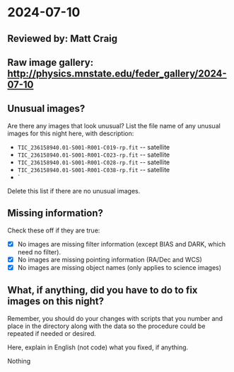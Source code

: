 # 2024-07-10

## Reviewed by:   Matt Craig 

## Raw image gallery: http://physics.mnstate.edu/feder_gallery/2024-07-10

## Unusual images?

Are there any images that look unusual? List the file name of any unusual images for this night here, with description:

+ `TIC_236158940.01-S001-R001-C019-rp.fit` -- satellite
+ `TIC_236158940.01-S001-R001-C023-rp.fit` -- satellite
+ `TIC_236158940.01-S001-R001-C028-rp.fit` -- satellite
+ `TIC_236158940.01-S001-R001-C038-rp.fit` -- satellite
+ `

Delete this list if there are no unusual images.

## Missing information?

Check these off if they are true:

- [x] No images are missing filter information (except BIAS and DARK, which need no filter).
- [x] No images are missing pointing information (RA/Dec and WCS)
- [x] No images are missing object names (only applies to science images)

## What, if anything, did you have to do to fix images on this night?

Remember, you should do your changes with scripts that you number and place in the
directory along with the data so the procedure could be repeated if needed or
desired.

Here, explain in English (not code) what you fixed, if anything.

Nothing
